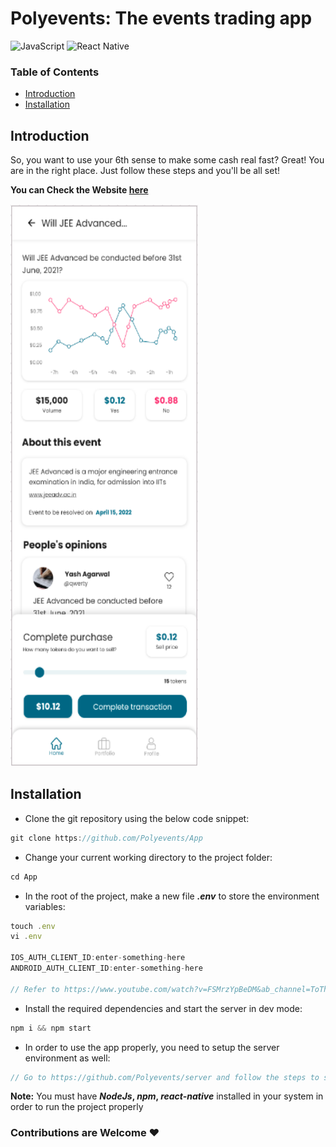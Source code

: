 # Polyevents: The events trading app

![JavaScript](https://img.shields.io/badge/-JavaScript-f7df1e?style=flat-square&logo=javascript&logoColor=black)
![React Native](https://img.shields.io/badge/-React_Native-61dafb?style=flat-square&logo=react&logoColor=white)

### Table of Contents  
- [Introduction](https://github.com/Polyevents/App#introduction)
- [Installation](https://github.com/Polyevents/App#installation)

## Introduction
So, you want to use your 6th sense to make some cash real fast? Great! You are in the right place. Just follow these steps and you'll be all set! 

**You can Check the Website <a href='https://polyevents.in'>here</a>**

<img src='https://github.com/Polyevents/App/blob/main/Screenshot%20from%202021-09-13%2009-26-34.png?raw=true' width="300" height="900"/>

## Installation
- Clone the git repository using the below code snippet:
```javascript
git clone https://github.com/Polyevents/App
```
- Change your current working directory to the project folder:
```javascript
cd App
```
- In the root of the project, make a new file **_.env_** to store the environment variables:
```javascript
touch .env
vi .env

IOS_AUTH_CLIENT_ID:enter-something-here
ANDROID_AUTH_CLIENT_ID:enter-something-here

// Refer to https://www.youtube.com/watch?v=FSMrzYpBeDM&ab_channel=ToThePointCodeToThePointCode for CLIENT IDS

```

- Install the required dependencies and start the server in dev mode:
```javascript
npm i && npm start
````

- In order to use the app properly, you need to setup the server environment as well:
```javascript
// Go to https://github.com/Polyevents/server and follow the steps to setup the local server
```

**Note:**
You must have **_NodeJs_, _npm_, _react-native_** installed in your system in order to run the project properly

### Contributions are Welcome :heart:

